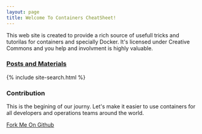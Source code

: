 ```yaml
---
layout: page
title: Welcome To Containers CheatSheet!
---
```


This web site is created to provide a rich source of usefull tricks and tutorilas for containers and specially Docker. It's licensed under Creative Commons and you help and involvment is highly valuable.

<h3><a class="post-link" href="{{ 'posts/' | prepend: site.baseurl }}">Posts and Materials</a></h3>

{% include site-search.html %}


### Contribution

This is the begining of our journy. Let's make it easier to use containers for all developers and operations teams around the world.

[Fork Me On Github](http://github.com/boynux/containers-cheatsheet)
